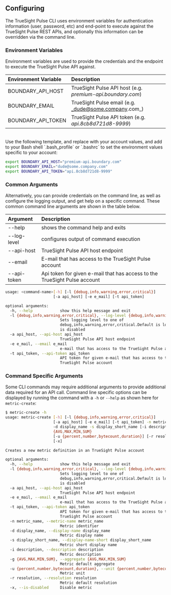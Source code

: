 ## Configuring

The TrueSight Pulse CLI uses environment variables for authentication information (user, password, etc) and end-point 
to execute against the TrueSight Pulse REST APIs, and optionally this information can be overridden via the command line.

### Environment Variables

Environment variables are used to provide the credentials and the endpoint to execute the TrueSight Pulse API against.

| Environment Variable | Description                                    |
|:---------------------|:-----------------------------------------------|
| BOUNDARY\_API\_HOST  | TrueSight Pulse API host  (e.g. _premium-api.boundary.com_) |
| BOUNDARY\_EMAIL      | TrueSight Pulse email     (e.g. _dude@some.company.com_)|
| BOUNDARY\_API\_TOKEN | TrueSight Pulse API token (e.g. _api.8cb8d721d8-9999_)  |

</br>
Use the following template, and replace with your account values, and add to your Bash shell `.bash_profile` or
`.bashrc` to set the environment values specific to your account:

```bash
export BOUNDARY_API_HOST="premium-api.boundary.com"
export BOUNDARY_EMAIL="dude@some.company.com"
export BOUNDARY_API_TOKEN="api.8cb8d721d8-9999"
```


### Common Arguments

Alternatively, you can provide credentials on the command line, as well as configure the logging output,
and get help on a specific command. These common command line arguments are shown in the table below.

| Argument | Description                                    |
|:---------|:-----------------------------------------------|
|--help      | shows the command help and exits               |
|--log-level | configures output of command execution         |
|--api-host  | TrueSight Pulse API host endpoint                      |
|--email     | E-mail that has access to the TrueSight Pulse account |
|--api-token | Api token for given e-mail that has access to the TrueSight Pulse account |


```bash
usage: <command-name>[-h] [-l {debug,info,warning,error,critical}]
                     [-a api_host] [-e e_mail] [-t api_token]

optional arguments:
  -h, --help            show this help message and exit
  -l {debug,info,warning,error,critical}, --log-level {debug,info,warning,error,critical}
                        Sets logging level to one of
                        debug,info,warning,error,critical.Default is logging
                        is disabled
  -a api_host, --api-host api_host
                        TrueSight Pulse API host endpoint
  -e e_mail, --email e_mail
                        e-mail that has access to the TrueSight Pulse account
  -t api_token, --api-token api_token
                        API token for given e-mail that has access to the
                        TrueSight Pulse account
```

### Command Specific Arguments

Some CLI commands may require additional arguments to provide additional data required for an API call.
Command line specific options can be displayed by running the command
with a `-h` or `--help` as shown here for `metric-create`:

```bash
$ metric-create -h
usage: metric-create [-h] [-l {debug,info,warning,error,critical}]
                     [-a api_host] [-e e_mail] [-t api_token] -n metric_name
                     -d display_name -s display_short_name [-i description] -g
                     {AVG,MAX,MIN,SUM}
                     [-u {percent,number,bytecount,duration}] [-r resolution]
                     [-x]

Creates a new metric definition in an TrueSight Pulse account

optional arguments:
  -h, --help            show this help message and exit
  -l {debug,info,warning,error,critical}, --log-level {debug,info,warning,error,critical}
                        Sets logging level to one of
                        debug,info,warning,error,critical.Default is logging
                        is disabled
  -a api_host, --api-host api_host
                        TrueSight Pulse API host endpoint
  -e e_mail, --email e_mail
                        e-mail that has access to the TrueSight Pulse account
  -t api_token, --api-token api_token
                        API token for given e-mail that has access to the
                        TrueSight Pulse account
  -n metric_name, --metric-name metric_name
                        Metric identifier
  -d display_name, --display-name display_name
                        Metric display name
  -s display_short_name, --display-name-short display_short_name
                        Metric short display name
  -i description, --description description
                        Metric description
  -g {AVG,MAX,MIN,SUM}, --aggregate {AVG,MAX,MIN,SUM}
                        Metric default aggregate
  -u {percent,number,bytecount,duration}, --unit {percent,number,bytecount,duration}
                        Metric unit
  -r resolution, --resolution resolution
                        Metric default resolution
  -x, --is-disabled     Disable metric
```
